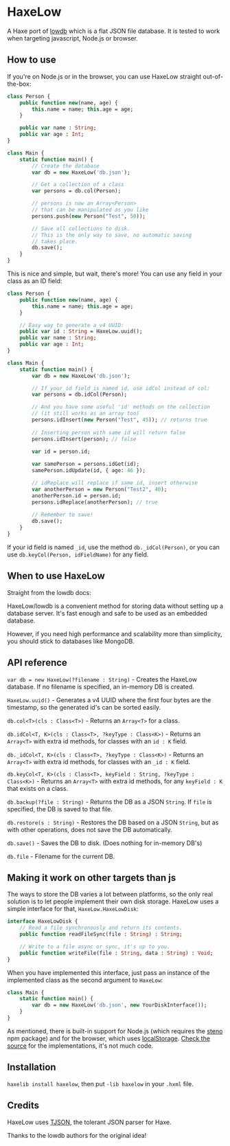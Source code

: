 # HaxeLow

A Haxe port of [lowdb](https://github.com/typicode/lowdb) which is a flat JSON file database. It is tested to work when targeting javascript, Node.js or browser.

## How to use

If you're on Node.js or in the browser, you can use HaxeLow straight out-of-the-box:

```haxe
class Person {
	public function new(name, age) {
		this.name = name; this.age = age;
	}

	public var name : String;
	public var age : Int;
}

class Main {
	static function main() {
		// Create the database
		var db = new HaxeLow('db.json');

		// Get a collection of a class
		var persons = db.col(Person);

		// persons is now an Array<Person>
		// that can be manipulated as you like
		persons.push(new Person("Test", 50));

		// Save all collections to disk.
		// This is the only way to save, no automatic saving
		// takes place.
		db.save();
	}
}
```

This is nice and simple, but wait, there's more! You can use any field in your class as an ID field:

```haxe
class Person {
	public function new(name, age) {
		this.name = name; this.age = age;
	}

	// Easy way to generate a v4 UUID:
	public var id : String = HaxeLow.uuid();
	public var name : String;
	public var age : Int;
}

class Main {
	static function main() {
		var db = new HaxeLow('db.json');

		// If your id field is named id, use idCol instead of col:
		var persons = db.idCol(Person);

		// And you have some useful 'id' methods on the collection
		// (it still works as an array too)
		persons.idInsert(new Person("Test", 45)); // returns true
		
		// Inserting person with same id will return false
		persons.idInsert(person); // false
		
		var id = person.id;

		var samePerson = persons.idGet(id);
		samePerson.idUpdate(id, { age: 46 });

		// idReplace will replace if same id, insert otherwise
		var anotherPerson = new Person("Test2", 40);
		anotherPerson.id = person.id;
		persons.idReplace(anotherPerson); // true
		
		// Remember to save!
		db.save();
	}
}
```

If your id field is named `_id`, use the method `db._idCol(Person)`, or you can use `db.keyCol(Person, idFieldName)` for any field.

## When to use HaxeLow

Straight from the lowdb docs:

HaxeLow/lowdb is a convenient method for storing data without setting up a database server. It's fast enough and safe to be used as an embedded database.

However, if you need high performance and scalability more than simplicity, you should stick to databases like MongoDB.

## API reference

`var db = new HaxeLow(?filename : String)` - Creates the HaxeLow database. If no filename is specified, an in-memory DB is created.

`HaxeLow.uuid()` - Generates a v4 UUID where the first four bytes are the timestamp, so the generated id's can be sorted easily.

`db.col<T>(cls : Class<T>)` - Returns an `Array<T>` for a class.

`db.idCol<T, K>(cls : Class<T>, ?keyType : Class<K>)` - Returns an `Array<T>` with extra id methods, for classes with an `id : K` field.

`db._idCol<T, K>(cls : Class<T>, ?keyType : Class<K>)` - Returns an `Array<T>` with extra id methods, for classes with an `_id : K` field.

`db.keyCol<T, K>(cls : Class<T>, keyField : String, ?keyType : Class<K>)` - Returns an `Array<T>` with extra id methods, for any `keyField : K` that exists on a class.

`db.backup(?file : String)` - Returns the DB as a JSON `String`. If `file` is specified, the DB is saved to that file.

`db.restore(s : String)` - Restores the DB based on a JSON `String`, but as with other operations, does not save the DB automatically.

`db.save()` - Saves the DB to disk. (Does nothing for in-memory DB's)

`db.file` - Filename for the current DB.

## Making it work on other targets than js

The ways to store the DB varies a lot between platforms, so the only real solution is to let people implement their own disk storage. HaxeLow uses a simple interface for that, `HaxeLow.HaxeLowDisk`:

```haxe
interface HaxeLowDisk {
	// Read a file synchronously and return its contents.
	public function readFileSync(file : String) : String;

	// Write to a file async or sync, it's up to you.
	public function writeFile(file : String, data : String) : Void;
}
```

When you have implemented this interface, just pass an instance of the implemented class as the second argument to `HaxeLow`:

```haxe
class Main {
	static function main() {
		var db = new HaxeLow('db.json', new YourDiskInterface());
	}
}
```

As mentioned, there is built-in support for Node.js (which requires the [steno](https://www.npmjs.com/package/steno) npm package) and for the browser, which uses [localStorage](https://developer.mozilla.org/en-US/docs/Web/API/Web_Storage_API). [Check the source](https://github.com/ciscoheat/haxelow/blob/master/src/HaxeLow.hx) for the implementations, it's not much code.

## Installation

`haxelib install haxelow`, then put `-lib haxelow` in your `.hxml` file.

## Credits

HaxeLow uses [TJSON](https://github.com/martamius/TJSON), the tolerant JSON parser for Haxe.

Thanks to the lowdb authors for the original idea!
